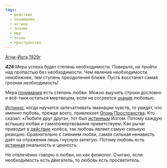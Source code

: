 ```yaml
---
tags:
  - действие
  - понимание
  - истина
  - знание
  - мер
  - огонь
  - пространство
---
```


[Агни-Йога 1929г](/agni/1929)

___424___
Мера успеха будет степень необходимости. Поверьте, не пройти над пропастью без необходимости. Чем явление необходимости неизбежнее, тем ступень преодоления ближе. Пусть восстанет самая грозная необходимость!   

Мера [понимания](/tag/#понимание) есть степень любви. Можно выучить строки дословно и всё-таки остаться мертвецом, если не согреется [знание](/tag/#знание) любовью.   

[Истинно](/tag/#истина), когда научатся запечатлевать эманации чувств, то увидят, что именно любовь, прежде всего, привлекает [Огонь](/tag/#огонь) [Пространства](/tag/#пространство). Кто сказал: «Любите друг друга», тот был [истинным](/tag/#истина) Йогом. Потому каждую вспышку любви и самопожертвования приветствуем. Как рычаг приводит в [действие](/tag/#действие) колёса, так любовь являет самую сильную реакцию. Сравнительно с сиянием любви, самая сильная ненависть даёт на отражении лишь гнусную запятую. Потому любовь есть [истинная](/tag/#истина) реальность и ценность.   

Не отвлечённо говорю о любви, но как физиолог. Считаю, если необходимость есть двигатель, то любовь есть просветитель.